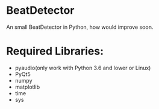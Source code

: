 # BeatDetector

An small BeatDetector in Python, how would improve soon.



# Required Libraries:
- pyaudio(only work with Python 3.6 and lower or Linux)
- PyQt5
- numpy
- matplotlib
- time
- sys

